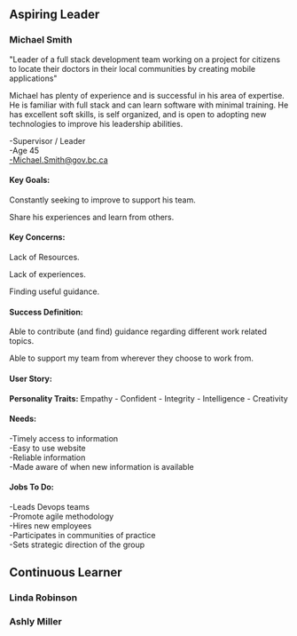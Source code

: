 ## Aspiring Leader

### Michael Smith
"Leader of a full stack development team working on a project for citizens to locate their doctors in their local communities by creating mobile applications"  

Michael has plenty of experience and is successful in his area of expertise. He is familiar with full stack and can learn software with minimal training. He has excellent soft skills, is self organized, and is open to adopting new technologies to improve his leadership abilities.  

-Supervisor / Leader  
-Age 45  
-Michael.Smith@gov.bc.ca  

#### Key Goals:
Constantly seeking to improve to support his team.  

Share his experiences and learn from others.  

#### Key Concerns:
Lack of Resources.  

Lack of experiences.  

Finding useful guidance.  

#### Success Definition:
Able to contribute (and find) guidance regarding different work related topics.  

Able to support my team from wherever they choose to work from.  

#### User Story:

**Personality Traits:** Empathy - Confident - Integrity - Intelligence - Creativity

#### Needs:
-Timely access to information  
-Easy to use website  
-Reliable information  
-Made aware of when new information is available  

#### Jobs To Do:
-Leads Devops teams  
-Promote agile methodology  
-Hires new employees  
-Participates in communities of practice  
-Sets strategic direction of the group  

## Continuous Learner 

### Linda Robinson

### Ashly Miller 